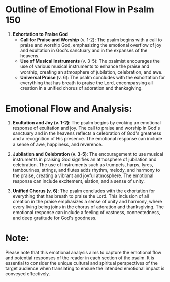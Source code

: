 # Outline of Emotional Flow in Psalm 150

1. **Exhortation to Praise God** 
   - **Call for Praise and Worship** (v. 1-2): The psalm begins with a call to praise and worship God, emphasizing the emotional overflow of joy and exultation in God's sanctuary and in the expanses of the heavens.
   - **Use of Musical Instruments** (v. 3-5): The psalmist encourages the use of various musical instruments to enhance the praise and worship, creating an atmosphere of jubilation, celebration, and awe.
   - **Universal Praise** (v. 6): The psalm concludes with the exhortation for everything that has breath to praise the Lord, encompassing all creation in a unified chorus of adoration and thanksgiving.

# Emotional Flow and Analysis:

1. **Exultation and Joy (v. 1-2)**: The psalm begins by evoking an emotional response of exultation and joy. The call to praise and worship in God's sanctuary and in the heavens reflects a celebration of God's greatness and a recognition of His presence. The emotional response can include a sense of awe, happiness, and reverence.

2. **Jubilation and Celebration (v. 3-5)**: The encouragement to use musical instruments in praising God signifies an atmosphere of jubilation and celebration. The use of instruments such as trumpets, harps, lyres, tambourines, strings, and flutes adds rhythm, melody, and harmony to the praise, creating a vibrant and joyful atmosphere. The emotional response can include excitement, elation, and a sense of unity.

3. **Unified Chorus (v. 6)**: The psalm concludes with the exhortation for everything that has breath to praise the Lord. This inclusion of all creation in the praise emphasizes a sense of unity and harmony, where every living being joins in the chorus of adoration and thanksgiving. The emotional response can include a feeling of vastness, connectedness, and deep gratitude for God's goodness.

# Note:
Please note that this emotional analysis aims to capture the emotional flow and potential responses of the reader in each section of the psalm. It is essential to consider the unique cultural and spiritual perspectives of the target audience when translating to ensure the intended emotional impact is conveyed effectively.